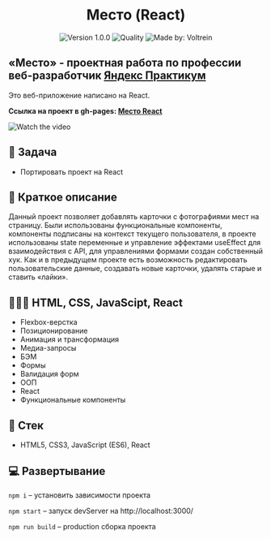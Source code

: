 <h1 align="center">
    Место (React)
</h1>
<p align="center">
    <img alt="Version 1.0.0" src="https://img.shields.io/badge/version-1.0.0-blue" />
    <img alt="Quality" src="https://img.shields.io/badge/status-release-green.svg" >
    <img alt="Made by: Voltrein" src="https://img.shields.io/badge/made%20by-Voltrein--code-blue" />
</p>

## «Место» - проектная работа по профессии веб-разработчик [Яндекс Практикум](https://praktikum.yandex.ru "Яндекс Практикум")

Это веб-приложение написано на React. 

**Ссылка на проект в gh-pages: [Место React](https://voltrein-code.github.io/mesto-react/)**

![Watch the video](./public/preview.gif)


## 📖 Задача

- Портировать проект на React

## 📃 Краткое описание

Данный проект позволяет добавлять карточки с фотографиями мест на страницу. Были использованы функциональные компоненты, компоненты подписаны на контекст текущего пользователя, в проекте использованы state переменные и управление эффектами useEffect для взаимодействия с API, для управлениями формами создан собственный хук. Как и в предыдущем проекте есть возможность редактировать пользовательские данные, создавать новые карточки, удалять старые и ставить «лайки».

## 👨🏻‍💻 HTML, CSS, JavaScipt, React

- Flexbox-верстка
- Позиционирование
- Анимация и трансформация
- Медиа-запросы
- БЭМ
- Формы
- Валидация форм
- ООП
- React
- Функциональные компоненты

## 📃 Стек

- HTML5, CSS3, JavaScript (ES6), React

## 💻 Развертывание

`npm i` – установить зависимости проекта

`npm start` – запуск devServer на http://localhost:3000/

`npm run build` – production сборка проекта
